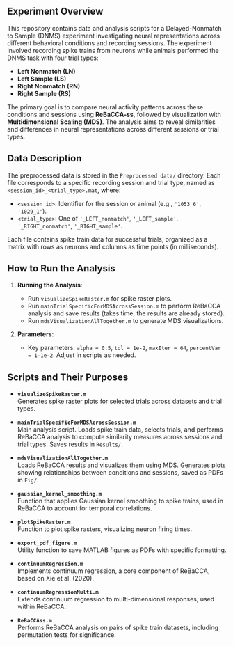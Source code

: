 ## Experiment Overview

This repository contains data and analysis scripts for a Delayed-Nonmatch to Sample (DNMS) experiment investigating neural representations across different behavioral conditions and recording sessions. The experiment involved recording spike trains from neurons while animals performed the DNMS task with four trial types:

- **Left Nonmatch (LN)**
- **Left Sample (LS)**
- **Right Nonmatch (RN)**
- **Right Sample (RS)**

The primary goal is to compare neural activity patterns across these conditions and sessions using **ReBaCCA-ss**, followed by visualization with **Multidimensional Scaling (MDS)**. The analysis aims to reveal similarities and differences in neural representations across different sessions or trial types.

## Data Description

The preprocessed data is stored in the `Preprocessed data/` directory. Each file corresponds to a specific recording session and trial type, named as `<session_id>_<trial_type>.mat`, where:

- `<session_id>`: Identifier for the session or animal (e.g., `'1053_6'`, `'1029_1'`).
- `<trial_type>`: One of `'_LEFT_nonmatch'`, `'_LEFT_sample'`, `'_RIGHT_nonmatch'`, `'_RIGHT_sample'`.

Each file contains spike train data for successful trials, organized as a matrix with rows as neurons and columns as time points (in milliseconds).

## How to Run the Analysis

1. **Running the Analysis**:
   - Run `visualizeSpikeRaster.m` for spike raster plots.
   - Run `mainTrialSpecificForMDSAcrossSession.m` to perform ReBaCCA analysis and save results (takes time, the results are already stored).
   - Run `mdsVisualizationAllTogether.m` to generate MDS visualizations.

2. **Parameters**:
   - Key parameters: `alpha = 0.5`, `tol = 1e-2`, `maxIter = 64`, `percentVar = 1-1e-2`. Adjust in scripts as needed.

## Scripts and Their Purposes
- **`visualizeSpikeRaster.m`**  
  Generates spike raster plots for selected trials across datasets and trial types.

- **`mainTrialSpecificForMDSAcrossSession.m`**  
  Main analysis script. Loads spike train data, selects trials, and performs ReBaCCA analysis to compute similarity measures across sessions and trial types. Saves results in `Results/`.

- **`mdsVisualizationAllTogether.m`**  
  Loads ReBaCCA results and visualizes them using MDS. Generates plots showing relationships between conditions and sessions, saved as PDFs in `Fig/`.

- **`gaussian_kernel_smoothing.m`**  
  Function that applies Gaussian kernel smoothing to spike trains, used in ReBaCCA to account for temporal correlations.

- **`plotSpikeRaster.m`**  
  Function to plot spike rasters, visualizing neuron firing times.

- **`export_pdf_figure.m`**  
  Utility function to save MATLAB figures as PDFs with specific formatting.

- **`continuumRegression.m`**  
  Implements continuum regression, a core component of ReBaCCA, based on Xie et al. (2020).
  
- **`continuumRegressionMulti.m`**  
  Extends continuum regression to multi-dimensional responses, used within ReBaCCA.
  
- **`ReBaCCAss.m`**  
  Performs ReBaCCA analysis on pairs of spike train datasets, including permutation tests for significance.



